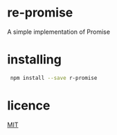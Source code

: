 # re-promise
 A simple implementation of Promise
 
# installing
```bash
 npm install --save r-promise
```

# licence
[MIT](https://tldrlegal.com/license/mit-license)
